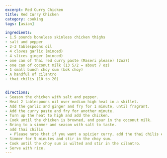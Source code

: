 ```yaml
---
excerpt: Red Curry Chicken
title: Red Curry Chicken
category: cooking
tags: [asian]

ingredients:
- 1.5 pounds boneless skinless chicken thighs
- salt and pepper
- 2-3 tablespoons oil
- 4 cloves garlic (minced)
- 4 slices ginger (minced)
- one can of Thai red curry paste (Maseri please) (2oz?)
- one can of coconut milk (13 5/2 = about 7 oz)
- 1 small bunch choy sum (bok choy)
- A handful of cilantro
- thai chilis (10 to 20)


directions:
- Season the chicken with salt and pepper. 
- Heat 2 tablespoons oil over medium high heat in a skillet. 
- Add the garlic and ginger and fry for 1 minute, until fragrant. 
- Add the curry paste and fry for another minute.
- Turn up the heat to high and add the chicken. 
- Cook until the chicken is browned, and pour in the coconut milk. 
- Bring to a simmer and season with salt to taste. 
- add thai chilis
  - Please note that if you want a spicier curry, add the thai chilis earlier in the cooking process. add later for less spice.
- Simmer for 5 minutes and stir in the choy sum. 
- Cook until the choy sum is wilted and stir in the cilantro. 
- Serve with rice.
---
```

